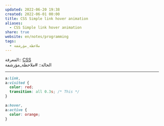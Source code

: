 ```yaml
---  
updated: 2022-06-20 19:38  
created: 2022-06-01 00:00  
title: CSS Simple link hover animation  
aliases:  
  - CSS Simple link hover animation  
share: true  
website: en/notes/programming  
tags:  
  - ملاحظة_مؤرشفة  
---  
```

  
  
المعرفة:: [CSS](CSS)  
الحالة:: #ملاحظة_مؤرشفة  
  
---  
  
```css  
a:link,  
a:visited {  
  color: red;  
  transition: all 0.3s; /* This */  
}  
  
a:hover,  
a:active {  
  color: orange;  
}  
```  
